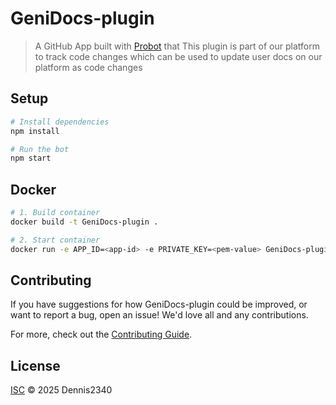 # GeniDocs-plugin

> A GitHub App built with [Probot](https://github.com/probot/probot) that This plugin is part of our platform to track code changes which can be used to update user docs on our platform as code changes

## Setup

```sh
# Install dependencies
npm install

# Run the bot
npm start
```

## Docker

```sh
# 1. Build container
docker build -t GeniDocs-plugin .

# 2. Start container
docker run -e APP_ID=<app-id> -e PRIVATE_KEY=<pem-value> GeniDocs-plugin
```

## Contributing

If you have suggestions for how GeniDocs-plugin could be improved, or want to report a bug, open an issue! We'd love all and any contributions.

For more, check out the [Contributing Guide](CONTRIBUTING.md).

## License

[ISC](LICENSE) © 2025 Dennis2340
